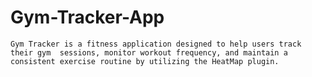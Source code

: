 # Gym-Tracker-App
    Gym Tracker is a fitness application designed to help users track their gym  sessions, monitor workout frequency, and maintain a consistent exercise routine by utilizing the HeatMap plugin.
